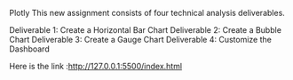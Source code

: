 Plotly 
This new assignment consists of four technical analysis deliverables.

Deliverable 1: Create a Horizontal Bar Chart
Deliverable 2: Create a Bubble Chart
Deliverable 3: Create a Gauge Chart
Deliverable 4: Customize the Dashboard

Here is the link :http://127.0.0.1:5500/index.html
